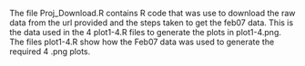 The file Proj_Download.R contains R code that was use to download
the raw data from the url provided and the steps taken to get the
feb07 data. This is the data used in the 4 plot1-4.R files to 
generate the plots in plot1-4.png. 
The files plot1-4.R show how the Feb07 data was used to generate 
the required 4 .png plots.


